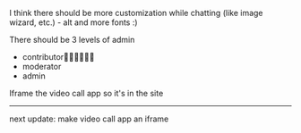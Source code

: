 I think there should be more customization while chatting (like image wizard, etc.) - alt
and more fonts :)


There should be 3 levels of admin

- contributor
- moderator
- admin

Iframe the video call app so it's in the site

---
next update: make video call app an iframe

